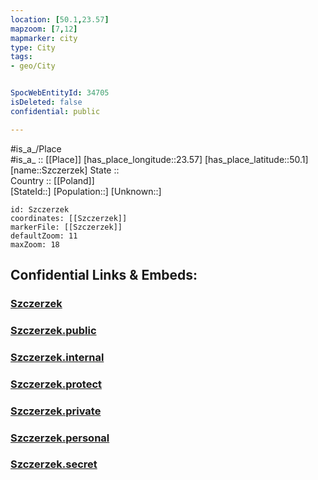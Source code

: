 ```yaml
---
location: [50.1,23.57] 
mapzoom: [7,12] 
mapmarker: city 
type: City
tags:
- geo/City


SpocWebEntityId: 34705
isDeleted: false
confidential: public

---
```

#is_a_/Place  
#is_a_ :: [[Place]] 
[has_place_longitude::23.57] 
[has_place_latitude::50.1] 
[name::Szczerzek] 
State ::  
Country :: [[Poland]]  
[StateId::] 
[Population::] 
[Unknown::] 


```leaflet
id: Szczerzek
coordinates: [[Szczerzek]] 
markerFile: [[Szczerzek]] 
defaultZoom: 11 
maxZoom: 18
```


## Confidential Links & Embeds: 

### [Szczerzek](/_Standards/Earth/Continent/Europe/Europe~East/Ukraine/Regions~Ukraine/L'viv/City/Szczerzek.md) 

### [Szczerzek.public](/_public/Earth/Continent/Europe/Europe~East/Ukraine/Regions~Ukraine/L'viv/City/Szczerzek.public.md) 

### [Szczerzek.internal](/_internal/Earth/Continent/Europe/Europe~East/Ukraine/Regions~Ukraine/L'viv/City/Szczerzek.internal.md) 

### [Szczerzek.protect](/_protect/Earth/Continent/Europe/Europe~East/Ukraine/Regions~Ukraine/L'viv/City/Szczerzek.protect.md) 

### [Szczerzek.private](/_private/Earth/Continent/Europe/Europe~East/Ukraine/Regions~Ukraine/L'viv/City/Szczerzek.private.md) 

### [Szczerzek.personal](/_personal/Earth/Continent/Europe/Europe~East/Ukraine/Regions~Ukraine/L'viv/City/Szczerzek.personal.md) 

### [Szczerzek.secret](/_secret/Earth/Continent/Europe/Europe~East/Ukraine/Regions~Ukraine/L'viv/City/Szczerzek.secret.md)

